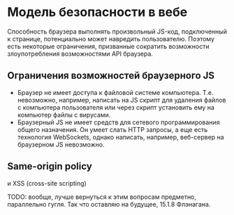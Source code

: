 # Модель безопасности в вебе

Способность браузера выполнять произвольный JS-код, подключенный к странице, потенциально может навредить пользователю. Поэтому есть некоторые ограничения, призванные сократить возможности злоупотребления возможностями API браузера.

## Ограничения возможностей браузерного JS

* Браузер не имеет доступа к файловой системе компьютера. Т.е. невозможно, например, написать на JS скрипт для удаления файлов с компьютера пользователя или через скрипт установить ему на компьютер файлы с вирусами.
* Браузерный JS не имеет средств для сетевого программирования общего назначения. Он умеет слать HTTP запросы, а еще есть технология WebSockets, однако написать, например, веб-сервер на браузерном JS невозможно.

## Same-origin policy

и XSS (cross-site scripting)

TODO: вообще, лучше вернуться к этим вопросам предметно, параллельно гугля. Так что оставляю на будущее, 15.1.8 Флэнагана.
